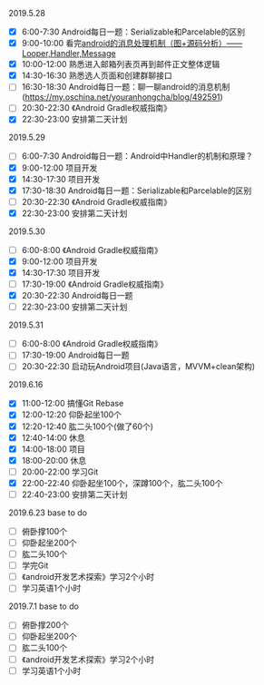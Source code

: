 2019.5.28
- [x] 6:00-7:30 Android每日一题：Serializable和Parcelable的区别
- [x] 9:00-10:00 看完[android的消息处理机制（图+源码分析）——Looper,Handler,Message](http://www.cnblogs.com/codingmyworld/archive/2011/09/12/2174255.html)
- [x] 10:00-12:00 熟悉进入邮箱列表页再到邮件正文整体逻辑
- [x] 14:30-16:30 熟悉选人页面和创建群聊接口
- [ ] 16:30-18:30 Android每日一题：聊一聊android的消息机制(https://my.oschina.net/youranhongcha/blog/492591)
- [ ] 20:30-22:30 《Android Gradle权威指南》
- [x] 22:30-23:00 安排第二天计划

2019.5.29
- [ ] 6:00-7:30 Android每日一题：Android中Handler的机制和原理？
- [x] 9:00-12:00 项目开发
- [x] 14:30-17:30 项目开发
- [x] 17:30-18:30 Android每日一题：Serializable和Parcelable的区别
- [ ] 20:30-22:30 《Android Gradle权威指南》
- [x] 22:30-23:00 安排第二天计划

2019.5.30
- [ ] 6:00-8:00 《Android Gradle权威指南》
- [x] 9:00-12:00 项目开发
- [x] 14:30-17:30 项目开发
- [ ] 17:30-19:00 《Android Gradle权威指南》
- [x] 20:30-22:30 Android每日一题
- [ ] 22:30-23:00 安排第二天计划

2019.5.31
- [ ] 6:00-8:00 《Android Gradle权威指南》
- [ ] 17:30-19:00 Android每日一题
- [ ] 20:30-22:30 启动玩Android项目(Java语言，MVVM+clean架构)

2019.6.16
- [x] 11:00-12:00 搞懂Git Rebase
- [x] 12:00-12:20 仰卧起坐100个
- [x] 12:20-12:40 肱二头100个(做了60个)
- [x] 12:40-14:00 休息
- [x] 14:00-18:00 项目
- [x] 18:00-20:00 休息
- [ ] 20:00-22:00 学习Git
- [x] 22:00-22:40 仰卧起坐100个，深蹲100个，肱二头100个
- [ ] 22:40-23:00 安排第二天计划

2019.6.23
base to do
- [ ] 俯卧撑100个
- [ ] 仰卧起坐200个
- [ ] 肱二头100个
- [ ] 学完Git
- [ ] 《android开发艺术探索》学习2个小时
- [ ] 学习英语1个小时

2019.7.1
base to do 
- [ ] 俯卧撑200个
- [ ] 仰卧起坐200个
- [ ] 肱二头100个
- [ ] 《android开发艺术探索》学习2个小时
- [ ] 学习英语1个小时